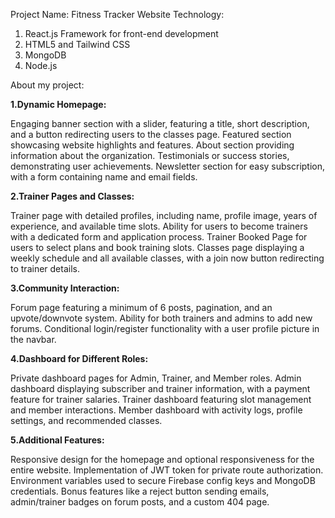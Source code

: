 Project Name: Fitness Tracker Website
Technology:
1. React.js Framework for front-end development
2. HTML5 and Tailwind CSS
3. MongoDB
4. Node.js


About my project:


**1.Dynamic Homepage:**

Engaging banner section with a slider, featuring a title, short description, and a button redirecting users to the classes page.
Featured section showcasing website highlights and features.
About section providing information about the organization.
Testimonials or success stories, demonstrating user achievements.
Newsletter section for easy subscription, with a form containing name and email fields.

**2.Trainer Pages and Classes:**

Trainer page with detailed profiles, including name, profile image, years of experience, and available time slots.
Ability for users to become trainers with a dedicated form and application process.
Trainer Booked Page for users to select plans and book training slots.
Classes page displaying a weekly schedule and all available classes, with a join now button redirecting to trainer details.

**3.Community Interaction:**

Forum page featuring a minimum of 6 posts, pagination, and an upvote/downvote system.
Ability for both trainers and admins to add new forums.
Conditional login/register functionality with a user profile picture in the navbar.

**4.Dashboard for Different Roles:**

Private dashboard pages for Admin, Trainer, and Member roles.
Admin dashboard displaying subscriber and trainer information, with a payment feature for trainer salaries.
Trainer dashboard featuring slot management and member interactions.
Member dashboard with activity logs, profile settings, and recommended classes.

**5.Additional Features:**

Responsive design for the homepage and optional responsiveness for the entire website.
Implementation of JWT token for private route authorization.
Environment variables used to secure Firebase config keys and MongoDB credentials.
Bonus features like a reject button sending emails, admin/trainer badges on forum posts, and a custom 404 page.

